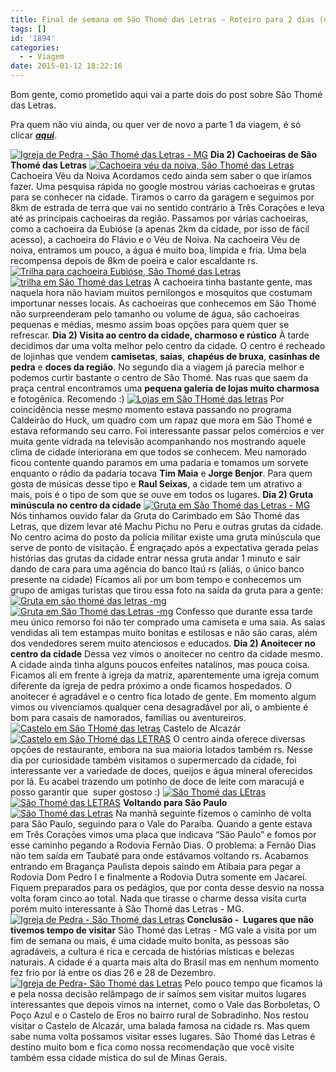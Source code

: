 ```yaml
---
title: Final de semana em São Thomé das Letras – Roteiro para 2 dias (dia 2)
tags: []
id: '1894'
categories:
  - - Viagem
date: 2015-01-12 18:22:16
---
```


Bom gente, como prometido aqui vai a parte dois do post sobre São Thomé das Letras.

Pra quem não viu ainda, ou quer ver de novo a parte 1 da viagem, é só clicar [**_aqui_**](http://natalia.blog.br/2015/01/05/final-de-semana-em-sao-thome-das-letras-roteiro-para-2-dias-dia-1/ "aqui").

[![Igreja de Pedra - São Thomé das Letras - MG](http://natalia.blog.br/wp-content/uploads/2015/01/50.jpg)](http://natalia.blog.br/wp-content/uploads/2015/01/50.jpg) **Dia 2) Cachoeiras de São Thomé das Letras** [![Cachoeira véu da noiva, São Thomé das Letras](http://natalia.blog.br/wp-content/uploads/2015/01/60.jpg)](http://natalia.blog.br/wp-content/uploads/2015/01/60.jpg) Cachoeira Véu da Noiva Acordamos cedo ainda sem saber o que iríamos fazer. Uma pesquisa rápida no google mostrou várias cachoeiras e grutas para se conhecer na cidade. Tiramos o carro da garagem e seguimos por 8km de estrada de terra que vai no sentido contrário à Três Corações e leva até as principais cachoeiras da região. Passamos por várias cachoeiras, como a cachoeira da Eubióse (a apenas 2km da cidade, por isso de fácil acesso), a cachoeira do Flávio e o Véu de Noiva. Na cachoeira Véu de noiva, entramos um pouco, a água é muito boa, límpida e fria. Uma bela recompensa depois de 8km de poeira e calor escaldante rs. [![Trilha para cachoeira Eubióse, São Thomé das Letras](http://natalia.blog.br/wp-content/uploads/2015/01/53.jpg)](http://natalia.blog.br/wp-content/uploads/2015/01/53.jpg)[![trilha em São Thomé das Letras](http://natalia.blog.br/wp-content/uploads/2015/01/55.jpg)](http://natalia.blog.br/wp-content/uploads/2015/01/55.jpg) A cachoeira tinha bastante gente, mas naquela hora não haviam muitos pernilongos e mosquitos que costumam importunar nesses locais. As cachoeiras que conhecemos em São Thomé não surpreenderam pelo tamanho ou volume de água, são cachoeiras pequenas e médias, mesmo assim boas opções para quem quer se refrescar. ****Dia 2) Visita ao centro da cidade, charmoso e rústico**** À tarde decidimos dar uma volta melhor pelo centro da cidade. O centro é recheado de lojinhas que vendem **camisetas**, **saias**, **chapéus de bruxa**, **casinhas de pedra** e **doces da região**. No segundo dia a viagem já parecia melhor e podemos curtir bastante o centro de São Thomé. Nas ruas que saem da praça central encontramos uma **pequena galeria de lojas muito charmosa** e fotogênica. Recomendo :) [![Lojas em São THomé das letras](http://natalia.blog.br/wp-content/uploads/2015/01/66.jpg)](http://natalia.blog.br/wp-content/uploads/2015/01/66.jpg) Por coincidência nesse mesmo momento estava passando no programa Caldeirão do Huck, um quadro com um rapaz que mora em São Thomé e estava reformando seu carro. Foi interessante passar pelos comércios e ver muita gente vidrada na televisão acompanhando nos mostrando aquele clima de cidade interiorana em que todos se conhecem. Meu namorado ficou contente quando paramos em uma padaria e tomamos um sorvete enquanto o rádio da padaria tocava **Tim Maia** e **Jorge Benjor**. Para quem gosta de músicas desse tipo e **Raul Seixas**, a cidade tem um atrativo a mais, pois é o tipo de som que se ouve em todos os lugares. ****Dia 2) Gruta minúscula no centro da cidade**** [![Gruta em São Thomé das Letras - MG](http://natalia.blog.br/wp-content/uploads/2015/01/75.jpg)](http://natalia.blog.br/wp-content/uploads/2015/01/75.jpg) Nós tinhamos ouvido falar da Gruta do Carimbado em São Thomé das Letras, que dizem levar até Machu Pichu no Peru e outras grutas da cidade. No centro acima do posto da polícia militar existe uma gruta minúscula que serve de ponto de visitação. É engraçado após a expectativa gerada pelas histórias das grutas da cidade entrar nessa gruta andar 1 minuto e sair dando de cara para uma agência do banco Itaú rs (aliás, o único banco presente na cidade) Ficamos ali por um bom tempo e conhecemos um grupo de amigas turistas que tirou essa foto na saída da gruta para a gente: [![Gruta em são thomé das letras -mg](http://natalia.blog.br/wp-content/uploads/2015/01/73.jpg)](http://natalia.blog.br/wp-content/uploads/2015/01/73.jpg)[![Gruta em São Thomé das Letras -mg](http://natalia.blog.br/wp-content/uploads/2015/01/74.jpg)](http://natalia.blog.br/wp-content/uploads/2015/01/74.jpg) Confesso que durante essa tarde meu único remorso foi não ter comprado uma camiseta e uma saia. As saias vendidas ali tem estampas muito bonitas e estilosas e não são caras, além dos vendedores serem muito atenciosos e educados. ****Dia 2) Anoitecer no centro da cidade**** Dessa vez vimos o anoitecer no centro da cidade mesmo. A cidade ainda tinha alguns poucos enfeites natalinos, mas pouca coisa. Ficamos ali em frente à igreja da matriz, aparentemente uma igreja comum diferente da igreja de pedra próximo a onde ficamos hospedados. O anoitecer é agradável e o centro fica lotado de gente. Em momento algum vimos ou vivenciamos qualquer cena desagradável por ali, o ambiente é bom para casais de namorados, famílias ou aventureiros. [![Castelo em São THomé das letras](http://natalia.blog.br/wp-content/uploads/2015/01/69.jpg)](http://natalia.blog.br/wp-content/uploads/2015/01/69.jpg) Castelo de Alcazár [![Castelo em São THomé das LETRAS ](http://natalia.blog.br/wp-content/uploads/2015/01/68.jpg)](http://natalia.blog.br/wp-content/uploads/2015/01/68.jpg) O centro ainda oferece diversas opções de restaurante, embora na sua maioria lotados também rs. Nesse dia por curiosidade também visitamos o supermercado da cidade, foi interessante ver a variedade de doces, queijos e água mineral oferecidos por lá. Eu acabei trazendo um potinho de doce de leite com maracujá e posso garantir que  super gostoso :) [![São Thomé das LEtras](http://natalia.blog.br/wp-content/uploads/2015/01/76.jpg)](http://natalia.blog.br/wp-content/uploads/2015/01/76.jpg) [![São Thomé das LETRAS](http://natalia.blog.br/wp-content/uploads/2015/01/77.jpg)](http://natalia.blog.br/wp-content/uploads/2015/01/77.jpg) **Voltando para São Paulo** [![São Thomé das Letras](http://natalia.blog.br/wp-content/uploads/2015/01/49.jpg)](http://natalia.blog.br/wp-content/uploads/2015/01/49.jpg) Na manhã seguinte fizemos o caminho de volta para São Paulo, seguindo para o Vale do Paraíba. Quando a gente estava em Três Corações vimos uma placa que indicava “São Paulo” e fomos por esse caminho pegando a Rodovia Fernão Dias. O problema: a Fernão Dias não tem saída em Taubaté para onde estávamos voltando rs. Acabamos entrando em Bragança Paulista depois saindo em Atibaia para pegar a Rodovia Dom Pedro I e finalmente a Rodovia Dutra somente em Jacareí. Fiquem preparados para os pedágios, que por conta desse desvio na nossa volta foram cinco ao total. Nada que tirasse o charme dessa visita curta porém muito interessante à São Thomé das Letras - MG. [![Igreja de Pedra - São Thomé das Letras](http://natalia.blog.br/wp-content/uploads/2015/01/46.jpg)](http://natalia.blog.br/wp-content/uploads/2015/01/46.jpg) **Conclusão -  Lugares que não tivemos tempo de visitar** São Thomé das Letras - MG vale a visita por um fim de semana ou mais, é uma cidade muito bonita, as pessoas são agradáveis, a cultura é rica e cercada de histórias místicas e belezas naturais. A cidade é a quarta mais alta do Brasil mas em nenhum momento fez frio por lá entre os dias 26 e 28 de Dezembro.[![Igreja de Pedra- São Thomé das Letras](http://natalia.blog.br/wp-content/uploads/2015/01/45.jpg)](http://natalia.blog.br/wp-content/uploads/2015/01/45.jpg) Pelo pouco tempo que ficamos lá e pela nossa decisão relâmpago de ir saímos sem visitar muitos lugares interessantes que depois vímos na internet, como o Vale das Borboletas, O Poço Azul e o Castelo de Eros no bairro rural de Sobradinho. Nos restou visitar o Castelo de Alcazár, uma balada famosa na cidade rs. Mas quem sabe numa volta possamos visitar esses lugares. São Thomé das Letras é destino muito bom e fica como nossa recomendação que você visite também essa cidade mística do sul de Minas Gerais.